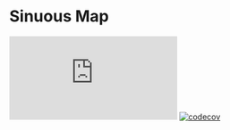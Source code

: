 # Sinuous Map

![Badge size](https://img.badgesize.io/https://unpkg.com/sinuous/dist/map.min.js?compression=gzip&label=gzip&style=flat-square)
[![codecov](https://img.shields.io/codecov/c/github/luwes/sinuous.svg?style=flat-square)](https://codecov.io/gh/luwes/sinuous)
